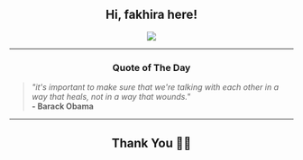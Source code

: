 <h2 align="center"> Hi, fakhira here!</h2>

<p align="center">
<a href="https://github.com/fakhiralkda" alt="github streak"><img src="https://dvst-streak.herokuapp.com/?user=fakhiralkda&theme=tokyonight&fire=DD472C"></a>
</p>

<hr>
<h3 align="center">Quote of The Day</h3>
<p align="center">
<blockquote>
<i>"it's important to make sure that we're talking with each other in a way that heals, not in a way that wounds."</i>
<br>
<b>- Barack Obama</b>
</blockquote>
</p>


<hr>
<h2 align="center">Thank You 🙏🏼</h2>
